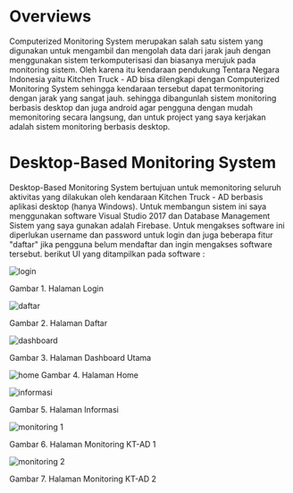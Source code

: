 # Overviews
Computerized Monitoring System merupakan salah satu sistem yang digunakan untuk mengambil dan mengolah data dari jarak jauh dengan menggunakan sistem terkomputerisasi dan biasanya merujuk pada monitoring sistem. Oleh karena itu kendaraan pendukung Tentara Negara Indonesia yaitu Kitchen Truck - AD bisa dilengkapi dengan Computerized Monitoring System sehingga kendaraan tersebut dapat termonitoring dengan jarak yang sangat jauh. sehingga dibangunlah sistem monitoring berbasis desktop dan juga android agar pengguna dengan mudah memonitoring secara langsung, dan untuk project yang saya kerjakan adalah sistem monitoring berbasis desktop. 
# Desktop-Based Monitoring System
Desktop-Based Monitoring System bertujuan untuk memonitoring seluruh aktivitas yang dilakukan oleh kendaraan Kitchen Truck - AD berbasis aplikasi desktop (hanya Windows). Untuk membangun sistem ini saya menggunakan software Visual Studio 2017 dan Database Management Sistem yang saya gunakan adalah Firebase. Untuk mengakses software ini diperlukan username dan password untuk login dan juga beberapa fitur "daftar" jika pengguna belum mendaftar dan ingin mengakses software tersebut. berikut UI yang ditampilkan pada software :




![login](https://user-images.githubusercontent.com/46160874/82861001-891a8d80-9f45-11ea-8c31-1fe526b99f5f.PNG)

  Gambar 1. Halaman Login


![daftar](https://user-images.githubusercontent.com/46160874/82861207-207fe080-9f46-11ea-9f95-6b6d27ba3295.PNG)

Gambar 2. Halaman Daftar

![dashboard](https://user-images.githubusercontent.com/46160874/82861206-1fe74a00-9f46-11ea-800a-c97ed26cf2af.PNG)

Gambar 3. Halaman Dashboard Utama


![home](https://user-images.githubusercontent.com/46160874/82861205-1fe74a00-9f46-11ea-98ea-fcb7bd716da8.PNG)
Gambar 4. Halaman Home


![informasi](https://user-images.githubusercontent.com/46160874/82861203-1f4eb380-9f46-11ea-94b9-3d5f23c31a95.PNG)

Gambar 5. Halaman Informasi


![monitoring 1](https://user-images.githubusercontent.com/46160874/82861200-1eb61d00-9f46-11ea-935a-c657d9dc2482.PNG)

Gambar 6. Halaman Monitoring KT-AD 1


![monitoring 2](https://user-images.githubusercontent.com/46160874/82861197-1e1d8680-9f46-11ea-9eea-a0b95bc7d7c7.PNG)

Gambar 7. Halaman Monitoring KT-AD 2



